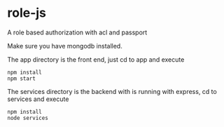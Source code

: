 # role-js
A role based authorization with acl and passport

Make sure you have mongodb installed.

The app directory is the front end, just cd to app and execute
```
npm install
npm start
```

The services directory is the backend with is running with express, cd to services and execute
```
npm install
node services
```


